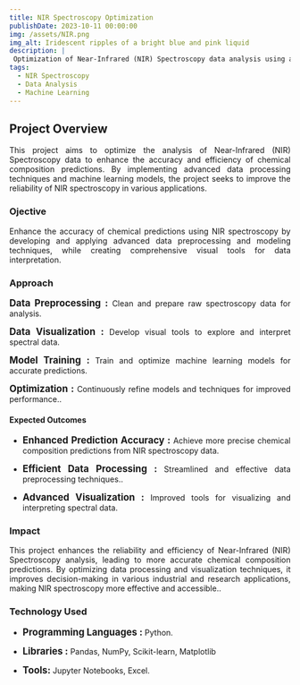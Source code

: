 ```yaml
---
title: NIR Spectroscopy Optimization
publishDate: 2023-10-11 00:00:00
img: /assets/NIR.png
img_alt: Iridescent ripples of a bright blue and pink liquid
description: |
 Optimization of Near-Infrared (NIR) Spectroscopy data analysis using advanced machine learning techniques for more accurate chemical predictions
tags:
  - NIR Spectroscopy
  - Data Analysis
  - Machine Learning
---
```


##  Project Overview



<p align="justify"> This project aims to optimize the analysis of Near-Infrared (NIR) Spectroscopy data to enhance the accuracy and efficiency of chemical composition predictions. By implementing advanced data processing techniques and machine learning models, the project seeks to improve the reliability of NIR spectroscopy in various applications.
</p>

### Ojective
<p align="justify"> 
Enhance the accuracy of chemical predictions using NIR spectroscopy by developing and applying advanced data preprocessing and modeling techniques, while creating comprehensive visual tools for data interpretation.
</p>

### Approach

<div>
  
  <p style="text-align: justify;">
    <strong style="font-size: 1.2em;">Data Preprocessing :</strong> Clean and prepare raw spectroscopy data for analysis.
  </p>
  <p style="text-align: justify;">
    <strong style="font-size: 1.2em;">Data Visualization :</strong> Develop visual tools to explore and interpret spectral data.
  </p>
  <p style="text-align: justify;">
    <strong style="font-size: 1.2em;">Model Training :</strong> Train and optimize machine learning models for accurate predictions.
  </p>
  <p style="text-align: justify;">
    <strong style="font-size: 1.2em;">Optimization :</strong> Continuously refine models and techniques for improved performance..
  </p>
</div>



</p>

#### Expected Outcomes

- <p style="text-align: justify;"> <strong style="font-size: 1.2em;">Enhanced Prediction Accuracy :</strong> Achieve more precise chemical composition predictions from NIR spectroscopy data.
- <p style="text-align: justify;"> <strong style="font-size: 1.2em;">Efficient Data Processing :</strong> Streamlined and effective data preprocessing techniques..
- <p style="text-align: justify;"> <strong style="font-size: 1.2em;">Advanced Visualization :</strong> Improved tools for visualizing and interpreting spectral data.

### Impact
<p align="justify"> 
This project enhances the reliability and efficiency of Near-Infrared (NIR) Spectroscopy analysis, leading to more accurate chemical composition predictions. By optimizing data processing and visualization techniques, it improves decision-making in various industrial and research applications, making NIR spectroscopy more effective and accessible..
</p>

### Technology Used
- <p style="text-align: justify;"> <strong style="font-size: 1.2em;">Programming Languages :</strong> Python.
- <p style="text-align: justify;"> <strong style="font-size: 1.2em;">Libraries :</strong> Pandas, NumPy, Scikit-learn, Matplotlib
- <p style="text-align: justify;"> <strong style="font-size: 1.2em;">Tools:</strong> Jupyter Notebooks, Excel.


